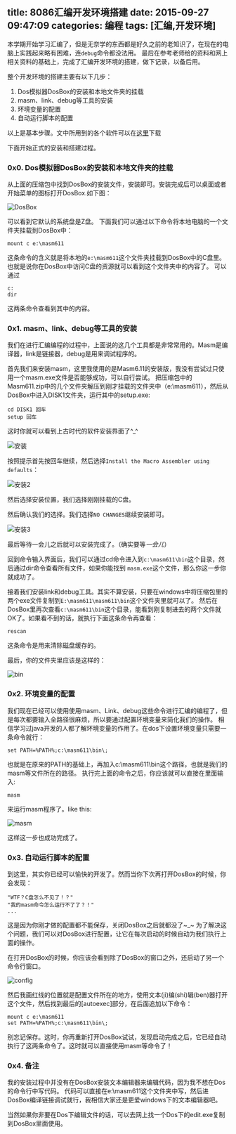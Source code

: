title: 8086汇编开发环境搭建
date: 2015-09-27 09:47:09
categories: 编程
tags: [汇编,开发环境]
---

本学期开始学习汇编了，但是无奈学的东西都是好久之前的老知识了，在现在的电脑上实践起来略有困难，连`debug`命令都没法用。
最后在参考老师给的资料和网上相关资料的基础上，完成了汇编开发环境的搭建，做下记录，以备后用。

<!--more-->

整个开发环境的搭建主要有以下几步：
1. Dos模拟器DosBox的安装和本地文件夹的挂载
2. masm、link、debug等工具的安装
3. 环境变量的配置
4. 自动运行脚本的配置

以上是基本步骤。文中所用到的各个软件可以在[这里](http://7xn2d3.com1.z0.glb.clouddn.com/file汇编开发环境搭建.jpg)下载

下面开始正式的安装和搭建过程。
### 0x0. Dos模拟器DosBox的安装和本地文件夹的挂载
从上面的压缩包中找到DosBox的安装文件，安装即可。安装完成后可以桌面或者开始菜单的图标打开DosBox.如下图：

![DosBox](http://7xn2d3.com1.z0.glb.clouddn.com/imgDosBox.png)

可以看到它默认的系统盘是Z盘。
下面我们可以通过以下命令将本地电脑的一个文件夹挂载到DosBox中：
```
mount c e:\masm611
```
这条命令的含义就是将本地的`e:\masm611`这个文件夹挂载到DosBox中的C盘里。
也就是说你在DosBox中访问C盘的资源就可以看到这个文件夹中的内容了。
可以通过
```
c: 
dir
```
这两条命令查看到其中的内容。

### 0x1. masm、link、debug等工具的安装
我们在进行汇编编程的过程中，上面说的这几个工具都是非常常用的。Masm是编译器，link是链接器，debug是用来调试程序的。

首先我们来安装masm，这里我使用的是Masm6.11的安装版，我没有尝试过只使用一个masm.exe文件是否能够成功，可以自行尝试。
把压缩包中的Masm611.zip中的几个文件夹解压到刚才挂载的文件夹中（e:\masm611），然后从DosBox中进入DISK1文件夹，运行其中的setup.exe:
```
cd DISK1 回车
setup 回车
```
这时你就可以看到上古时代的软件安装界面了^_^

![安装](http://7xn2d3.com1.z0.glb.clouddn.com/img安装.png)

按照提示首先按回车继续，然后选择`Install the Macro Assembler using defaults`：

![安装2](http://7xn2d3.com1.z0.glb.clouddn.com/img安装2.png)

然后选择安装位置，我们选择刚刚挂载的C盘。


然后确认我们的选择。我们选择`NO CHANGES`继续安装即可。

![安装3](http://7xn2d3.com1.z0.glb.clouddn.com/img安装3.png)

最后等待一会儿之后就可以安装完成了。（确实要等*一会儿*）

回到命令输入界面后，我们可以通过cd命令进入到`c:\masm611\bin`这个目录，然后通过dir命令查看所有文件，如果你能找到
`masm.exe`这个文件，那么你这一步你就成功了。

接着我们安装link和debug工具。其实不算安装，只要在windows中将压缩包里的两个exe文件复制到`E:\masm611\masm611\bin`这个文件夹里就可以了。
然后在DosBox里再次查看`c:\masm611\bin`这个目录，能看到刚复制进去的两个文件就OK了。如果看不到的话，就执行下面这条命令再查看：
```
rescan
```
这条命令是用来清除磁盘缓存的。

最后，你的文件夹里应该是这样的：

![bin](http://7xn2d3.com1.z0.glb.clouddn.com/imgbin.png)


### 0x2. 环境变量的配置
我们现在已经可以使用使用masm、Link、debug这些命令进行汇编的编程了，但是每次都要输入全路径很麻烦，所以要通过配置环境变量来简化我们的操作。
相信学习过java开发的人都了解环境变量的作用了。在dos下设置环境变量只需要一条命令就行：
```
set PATH=%PATH%;c:\masm611\bin\;
```
也就是在原来的PATH的基础上，再加入c:\masm611\bin这个路径，也就是我们的masm等文件所在的路径。
执行完上面的命令之后，你应该就可以直接在里面输入:
```
masm
```
来运行masm程序了。like this:

![masm](http://7xn2d3.com1.z0.glb.clouddn.com/imgmasm.png)

这样这一步也成功完成了。

### 0x3. 自动运行脚本的配置
到这里，其实你已经可以愉快的开发了。然而当你下次再打开DosBox的时候，你会发现：
```
"WTF？C盘怎么不见了！？"
"我的masm命令怎么运行不了了？！"
...
```
这是因为你刚才做的配置都不能保存，关闭DosBox之后就都没了~_~
为了解决这个问题，我们可以对DosBox进行配置，让它在每次启动的时候自动为我们执行上面的操作。

在打开DosBox的时候，你应该会看到除了DosBox的窗口之外，还启动了另一个命令行窗口。

![config](http://7xn2d3.com1.z0.glb.clouddn.com/imgconfig.png)

然后我画红线的位置就是配置文件所在的地方，使用文本(ji)编(shi)辑(ben)器打开这个文件，然后找到最后的[autoexec]部分，在后面追加以下命令：
```
mount c e:\masm611
set PATH=%PATH%;c:\masm611\bin\;
```
别忘记保存。这时，你再重新打开DosBox试试，发现启动完成之后，它已经自动执行了这两条命令了。这时就可以直接使用masm等命令了！

### 0x4. 备注
我的安装过程中并没有在DosBox安装文本编辑器来编辑代码，因为我不想在Dos的命令行中写代码。
代码可以直接在e:\masm611这个文件夹中写，然后进DosBox编译链接调试就行，我相信大家还是更爱windows下的文本编辑器吧。

当然如果你非要在Dos下编辑文件的话，可以去网上找一个Dos下的edit.exe复制到DosBox里面使用。